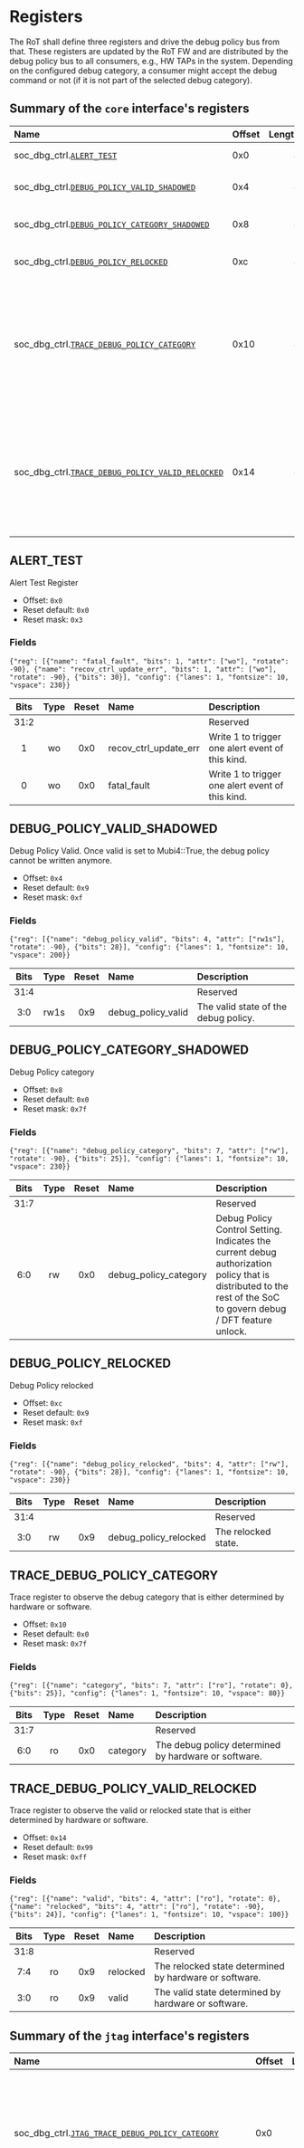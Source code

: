 # Registers

The RoT shall define three registers and drive the debug policy bus from that.
These registers are updated by the RoT FW and are distributed by the debug policy bus to all consumers, e.g., HW TAPs in the system.
Depending on the configured debug category, a consumer might accept the debug command or not (if it is not part of the selected debug category).

<!-- BEGIN CMDGEN util/regtool.py -d ./hw/ip/soc_dbg_ctrl/data/soc_dbg_ctrl.hjson -->
## Summary of the **`core`** interface's registers

| Name                                                                                   | Offset   |   Length | Description                                                                                              |
|:---------------------------------------------------------------------------------------|:---------|---------:|:---------------------------------------------------------------------------------------------------------|
| soc_dbg_ctrl.[`ALERT_TEST`](#alert_test)                                               | 0x0      |        4 | Alert Test Register                                                                                      |
| soc_dbg_ctrl.[`DEBUG_POLICY_VALID_SHADOWED`](#debug_policy_valid_shadowed)             | 0x4      |        4 | Debug Policy Valid.                                                                                      |
| soc_dbg_ctrl.[`DEBUG_POLICY_CATEGORY_SHADOWED`](#debug_policy_category_shadowed)       | 0x8      |        4 | Debug Policy category                                                                                    |
| soc_dbg_ctrl.[`DEBUG_POLICY_RELOCKED`](#debug_policy_relocked)                         | 0xc      |        4 | Debug Policy relocked                                                                                    |
| soc_dbg_ctrl.[`TRACE_DEBUG_POLICY_CATEGORY`](#trace_debug_policy_category)             | 0x10     |        4 | Trace register to observe the debug category that is either determined by hardware or software.          |
| soc_dbg_ctrl.[`TRACE_DEBUG_POLICY_VALID_RELOCKED`](#trace_debug_policy_valid_relocked) | 0x14     |        4 | Trace register to observe the valid or relocked state that is either determined by hardware or software. |

## ALERT_TEST
Alert Test Register
- Offset: `0x0`
- Reset default: `0x0`
- Reset mask: `0x3`

### Fields

```wavejson
{"reg": [{"name": "fatal_fault", "bits": 1, "attr": ["wo"], "rotate": -90}, {"name": "recov_ctrl_update_err", "bits": 1, "attr": ["wo"], "rotate": -90}, {"bits": 30}], "config": {"lanes": 1, "fontsize": 10, "vspace": 230}}
```

|  Bits  |  Type  |  Reset  | Name                  | Description                                      |
|:------:|:------:|:-------:|:----------------------|:-------------------------------------------------|
|  31:2  |        |         |                       | Reserved                                         |
|   1    |   wo   |   0x0   | recov_ctrl_update_err | Write 1 to trigger one alert event of this kind. |
|   0    |   wo   |   0x0   | fatal_fault           | Write 1 to trigger one alert event of this kind. |

## DEBUG_POLICY_VALID_SHADOWED
Debug Policy Valid.
Once valid is set to Mubi4::True, the debug policy cannot be written anymore.
- Offset: `0x4`
- Reset default: `0x9`
- Reset mask: `0xf`

### Fields

```wavejson
{"reg": [{"name": "debug_policy_valid", "bits": 4, "attr": ["rw1s"], "rotate": -90}, {"bits": 28}], "config": {"lanes": 1, "fontsize": 10, "vspace": 200}}
```

|  Bits  |  Type  |  Reset  | Name               | Description                          |
|:------:|:------:|:-------:|:-------------------|:-------------------------------------|
|  31:4  |        |         |                    | Reserved                             |
|  3:0   |  rw1s  |   0x9   | debug_policy_valid | The valid state of the debug policy. |

## DEBUG_POLICY_CATEGORY_SHADOWED
Debug Policy category
- Offset: `0x8`
- Reset default: `0x0`
- Reset mask: `0x7f`

### Fields

```wavejson
{"reg": [{"name": "debug_policy_category", "bits": 7, "attr": ["rw"], "rotate": -90}, {"bits": 25}], "config": {"lanes": 1, "fontsize": 10, "vspace": 230}}
```

|  Bits  |  Type  |  Reset  | Name                  | Description                                                                                                                                                     |
|:------:|:------:|:-------:|:----------------------|:----------------------------------------------------------------------------------------------------------------------------------------------------------------|
|  31:7  |        |         |                       | Reserved                                                                                                                                                        |
|  6:0   |   rw   |   0x0   | debug_policy_category | Debug Policy Control Setting. Indicates the current debug authorization policy that is distributed to the rest of the SoC to govern debug / DFT feature unlock. |

## DEBUG_POLICY_RELOCKED
Debug Policy relocked
- Offset: `0xc`
- Reset default: `0x9`
- Reset mask: `0xf`

### Fields

```wavejson
{"reg": [{"name": "debug_policy_relocked", "bits": 4, "attr": ["rw"], "rotate": -90}, {"bits": 28}], "config": {"lanes": 1, "fontsize": 10, "vspace": 230}}
```

|  Bits  |  Type  |  Reset  | Name                  | Description         |
|:------:|:------:|:-------:|:----------------------|:--------------------|
|  31:4  |        |         |                       | Reserved            |
|  3:0   |   rw   |   0x9   | debug_policy_relocked | The relocked state. |

## TRACE_DEBUG_POLICY_CATEGORY
Trace register to observe the debug category that is either determined by hardware or software.
- Offset: `0x10`
- Reset default: `0x0`
- Reset mask: `0x7f`

### Fields

```wavejson
{"reg": [{"name": "category", "bits": 7, "attr": ["ro"], "rotate": 0}, {"bits": 25}], "config": {"lanes": 1, "fontsize": 10, "vspace": 80}}
```

|  Bits  |  Type  |  Reset  | Name     | Description                                          |
|:------:|:------:|:-------:|:---------|:-----------------------------------------------------|
|  31:7  |        |         |          | Reserved                                             |
|  6:0   |   ro   |   0x0   | category | The debug policy determined by hardware or software. |

## TRACE_DEBUG_POLICY_VALID_RELOCKED
Trace register to observe the valid or relocked state that is either determined by hardware or software.
- Offset: `0x14`
- Reset default: `0x99`
- Reset mask: `0xff`

### Fields

```wavejson
{"reg": [{"name": "valid", "bits": 4, "attr": ["ro"], "rotate": 0}, {"name": "relocked", "bits": 4, "attr": ["ro"], "rotate": -90}, {"bits": 24}], "config": {"lanes": 1, "fontsize": 10, "vspace": 100}}
```

|  Bits  |  Type  |  Reset  | Name     | Description                                            |
|:------:|:------:|:-------:|:---------|:-------------------------------------------------------|
|  31:8  |        |         |          | Reserved                                               |
|  7:4   |   ro   |   0x9   | relocked | The relocked state determined by hardware or software. |
|  3:0   |   ro   |   0x9   | valid    | The valid state determined by hardware or software.    |

## Summary of the **`jtag`** interface's registers

| Name                                                                                             | Offset   |   Length | Description                                                                                              |
|:-------------------------------------------------------------------------------------------------|:---------|---------:|:---------------------------------------------------------------------------------------------------------|
| soc_dbg_ctrl.[`JTAG_TRACE_DEBUG_POLICY_CATEGORY`](#jtag_trace_debug_policy_category)             | 0x0      |        4 | Trace register to observe the debug category that is either determined by hardware or software.          |
| soc_dbg_ctrl.[`JTAG_TRACE_DEBUG_POLICY_VALID_RELOCKED`](#jtag_trace_debug_policy_valid_relocked) | 0x4      |        4 | Trace register to observe the valid or relocked state that is either determined by hardware or software. |
| soc_dbg_ctrl.[`JTAG_CONTROL`](#jtag_control)                                                     | 0x8      |        4 | JTAG control register to interact with the boot flow.                                                    |

## JTAG_TRACE_DEBUG_POLICY_CATEGORY
Trace register to observe the debug category that is either determined by hardware or software.
- Offset: `0x0`
- Reset default: `0x0`
- Reset mask: `0x7f`

### Fields

```wavejson
{"reg": [{"name": "category", "bits": 7, "attr": ["ro"], "rotate": 0}, {"bits": 25}], "config": {"lanes": 1, "fontsize": 10, "vspace": 80}}
```

|  Bits  |  Type  |  Reset  | Name     | Description                                          |
|:------:|:------:|:-------:|:---------|:-----------------------------------------------------|
|  31:7  |        |         |          | Reserved                                             |
|  6:0   |   ro   |   0x0   | category | The debug policy determined by hardware or software. |

## JTAG_TRACE_DEBUG_POLICY_VALID_RELOCKED
Trace register to observe the valid or relocked state that is either determined by hardware or software.
- Offset: `0x4`
- Reset default: `0x99`
- Reset mask: `0xff`

### Fields

```wavejson
{"reg": [{"name": "valid", "bits": 4, "attr": ["ro"], "rotate": 0}, {"name": "relocked", "bits": 4, "attr": ["ro"], "rotate": -90}, {"bits": 24}], "config": {"lanes": 1, "fontsize": 10, "vspace": 100}}
```

|  Bits  |  Type  |  Reset  | Name     | Description                                            |
|:------:|:------:|:-------:|:---------|:-------------------------------------------------------|
|  31:8  |        |         |          | Reserved                                               |
|  7:4   |   ro   |   0x9   | relocked | The relocked state determined by hardware or software. |
|  3:0   |   ro   |   0x9   | valid    | The valid state determined by hardware or software.    |

## JTAG_CONTROL
JTAG control register to interact with the boot flow.
- Offset: `0x8`
- Reset default: `0x0`
- Reset mask: `0x1`

### Fields

```wavejson
{"reg": [{"name": "boot_continue", "bits": 1, "attr": ["rw"], "rotate": -90}, {"bits": 31}], "config": {"lanes": 1, "fontsize": 10, "vspace": 150}}
```

|  Bits  |  Type  |  Reset  | Name          | Description                                                                                                                                   |
|:------:|:------:|:-------:|:--------------|:----------------------------------------------------------------------------------------------------------------------------------------------|
|  31:1  |        |         |               | Reserved                                                                                                                                      |
|   0    |   rw   |   0x0   | boot_continue | JTAG bit to stop or continue the boot flow of Ibex. 1'b0: Stop and halt boot flow. 1'b1: Continue with the boot flow and let Ibex fetch code. |


<!-- END CMDGEN -->
